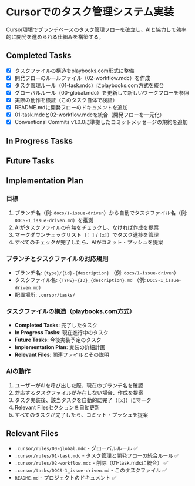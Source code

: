 # Cursorでのタスク管理システム実装

Cursor環境でブランチベースのタスク管理フローを確立し、AIと協力して効率的に開発を進められる仕組みを構築する。

## Completed Tasks

- [x] タスクファイルの構造をplaybooks.com形式に整備
- [x] 開発フローのルールファイル（02-workflow.mdc）を作成
- [x] タスク管理ルール（01-task.mdc）にplaybooks.com方式を統合
- [x] グローバルルール（00-global.mdc）を更新して新しいワークフローを参照
- [x] 実際の動作を検証（このタスク自体で検証）
- [x] README.mdに開発フローのドキュメントを追加
- [x] 01-task.mdcと02-workflow.mdcを統合（開発フローを一元化）
- [x] Conventional Commits v1.0.0に準拠したコミットメッセージの規約を追加

## In Progress Tasks

## Future Tasks

## Implementation Plan

### 目標
1. ブランチ名（例: `docs/1-issue-driven`）から自動でタスクファイル名（例: `DOCS-1_issue-driven.md`）を推測
2. AIがタスクファイルの有無をチェックし、なければ作成を提案
3. マークダウンチェックリスト（`[ ]` / `[x]`）でタスク進捗を管理
4. すべてのチェックが完了したら、AIがコミット・プッシュを提案

### ブランチとタスクファイルの対応規則
- ブランチ名: `{type}/{id}-{description}` （例: `docs/1-issue-driven`）
- タスクファイル名: `{TYPE}-{ID}_{description}.md` （例: `DOCS-1_issue-driven.md`）
- 配置場所: `.cursor/tasks/`

### タスクファイルの構造（playbooks.com方式）
- **Completed Tasks**: 完了したタスク
- **In Progress Tasks**: 現在進行中のタスク
- **Future Tasks**: 今後実装予定のタスク
- **Implementation Plan**: 実装の詳細計画
- **Relevant Files**: 関連ファイルとその説明

### AIの動作
1. ユーザーがAIを呼び出した際、現在のブランチ名を確認
2. 対応するタスクファイルが存在しない場合、作成を提案
3. タスク実装後、該当タスクを自動的に完了（`[x]`）にマーク
4. Relevant Filesセクションを自動更新
5. すべてのタスクが完了したら、コミット・プッシュを提案

## Relevant Files

- `.cursor/rules/00-global.mdc` - グローバルルール ✅
- `.cursor/rules/01-task.mdc` - タスク管理と開発フローの統合ルール ✅
- `.cursor/rules/02-workflow.mdc` - 削除（01-task.mdcに統合） ✅
- `.cursor/tasks/DOCS-1_issue-driven.md` - このタスクファイル ✅
- `README.md` - プロジェクトのドキュメント ✅

